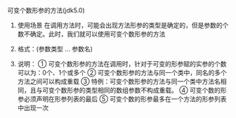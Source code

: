 可变个数形参的方法(jdk5.0)

1. 使用场景
   在调用方法时，可能会出现方法形参的类型是确定的，但是参数的个数不确定。此时，我们就可以使用可变个数形参的方法

2. 格式：(参数类型 ... 参数名)


3. 说明：
   ① 可变个数形参的方法在调用时，针对于可变的形参赋的实参的个数可以为：0个、1个或多个
   ② 可变个数形参的方法与同一个类中，同名的多个方法之间可以构成重载
   ③ 特例：可变个数形参的方法与同一个类中方法名相同，且与可变个数形参的类型相同的数组参数不构成重载。
   ④ 可变个数的形参必须声明在形参列表的最后
   ⑤ 可变个数的形参最多在一个方法的形参列表中出现一次